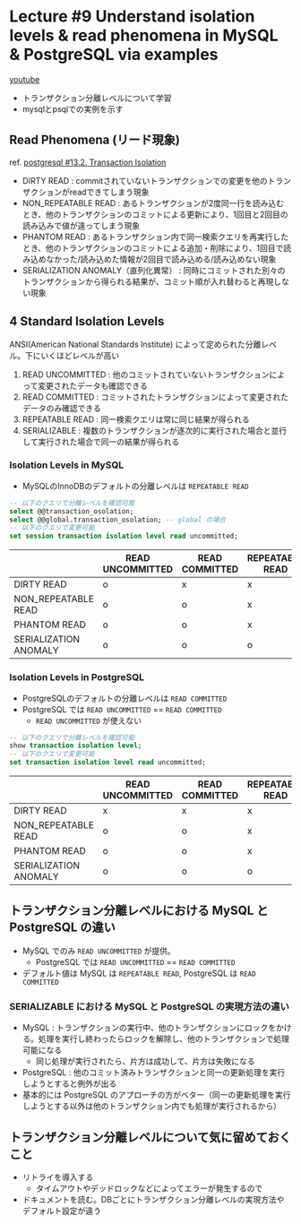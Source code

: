 # Lecture #9 Understand isolation levels & read phenomena in MySQL & PostgreSQL via examples

[youtube](https://www.youtube.com/watch?v=4EajrPgJAk0&list=PLy_6D98if3ULEtXtNSY_2qN21VCKgoQAE&index=9&ab_channel=TECHSCHOOL)

- トランザクション分離レベルについて学習
- mysqlとpsqlでの実例を示す

## Read Phenomena (リード現象)

ref. [postgresql #13.2. Transaction Isolation](https://www.postgresql.org/docs/10/transaction-iso.html)

- DIRTY READ : commitされていないトランザクションでの変更を他のトランザクションがreadできてしまう現象
- NON_REPEATABLE READ : あるトランザクションが2度同一行を読み込むとき、他のトランザクションのコミットによる更新により、1回目と2回目の読み込みで値が違ってしまう現象
- PHANTOM READ : あるトランザクション内で同一検索クエリを再実行したとき、他のトランザクションのコミットによる追加・削除により、1回目で読み込めなかった/読み込めた情報が2回目で読み込める/読み込めない現象
- SERIALIZATION ANOMALY（直列化異常） : 同時にコミットされた別々のトランザクションから得られる結果が、コミット順が入れ替わると再現しない現象

## 4 Standard Isolation Levels

ANSI(American National Standards Institute) によって定められた分離レベル。下にいくほどレベルが高い

1. READ UNCOMMITTED : 他のコミットされていないトランザクションによって変更されたデータも確認できる
1. READ COMMITTED : コミットされたトランザクションによって変更されたデータのみ確認できる
1. REPEATABLE READ : 同一検索クエリは常に同じ結果が得られる
1. SERIALIZABLE : 複数のトランザクションが逐次的に実行された場合と並行して実行された場合で同一の結果が得られる

### Isolation Levels in MySQL

- MySQLのInnoDBのデフォルトの分離レベルは `REPEATABLE READ`

```sql
-- 以下のクエリで分離レベルを確認可能
select @@transaction_osolation;
select @@global.transaction_osolation; -- global の場合
-- 以下のクエリで変更可能
set session transaction isolation level read uncommitted;
```

||READ UNCOMMITTED|READ COMMITTED|REPEATABLE READ|SERIALIZABLE|
|---|---|---|---|---|
|DIRTY READ|o|x|x|x|
|NON_REPEATABLE READ|o|o|x|x|
|PHANTOM READ|o|o|x|x|
|SERIALIZATION ANOMALY|o|o|o|x|

### Isolation Levels in PostgreSQL

- PostgreSQLのデフォルトの分離レベルは `READ COMMITTED`
- PostgreSQL では `READ UNCOMMITTED` == `READ COMMITTED`
  - `READ UNCOMMITTED` が使えない

```sql
-- 以下のクエリで分離レベルを確認可能
show transaction isolation level;
-- 以下のクエリで変更可能
set transaction isolation level read uncommitted;
```

||READ UNCOMMITTED|READ COMMITTED|REPEATABLE READ|SERIALIZABLE|
|---|---|---|---|---|
|DIRTY READ|x|x|x|x|
|NON_REPEATABLE READ|o|o|x|x|
|PHANTOM READ|o|o|x|x|
|SERIALIZATION ANOMALY|o|o|o|x|

## トランザクション分離レベルにおける MySQL と PostgreSQL の違い

- MySQL でのみ `READ UNCOMMITTED` が提供。
  - PostgreSQL では `READ UNCOMMITTED` == `READ COMMITTED`
- デフォルト値は MySQL は `REPEATABLE READ`, PostgreSQL は `READ COMMITTED`

### SERIALIZABLE における MySQL と PostgreSQL の実現方法の違い

- MySQL : トランザクションの実行中、他のトランザクションにロックをかける。処理を実行し終わったらロックを解除し、他のトランザクションで処理可能になる
  - 同じ処理が実行されたら、片方は成功して、片方は失敗になる
- PostgreSQL : 他のコミット済みトランザクションと同一の更新処理を実行しようとすると例外が出る
- 基本的には PostgreSQL のアプローチの方がベター（同一の更新処理を実行しようとする以外は他のトランザクション内でも処理が実行されるから）

## トランザクション分離レベルについて気に留めておくこと

- リトライを導入する
  - タイムアウトやデッドロックなどによってエラーが発生するので
- ドキュメントを読む。DBごとにトランザクション分離レベルの実現方法やデフォルト設定が違う

